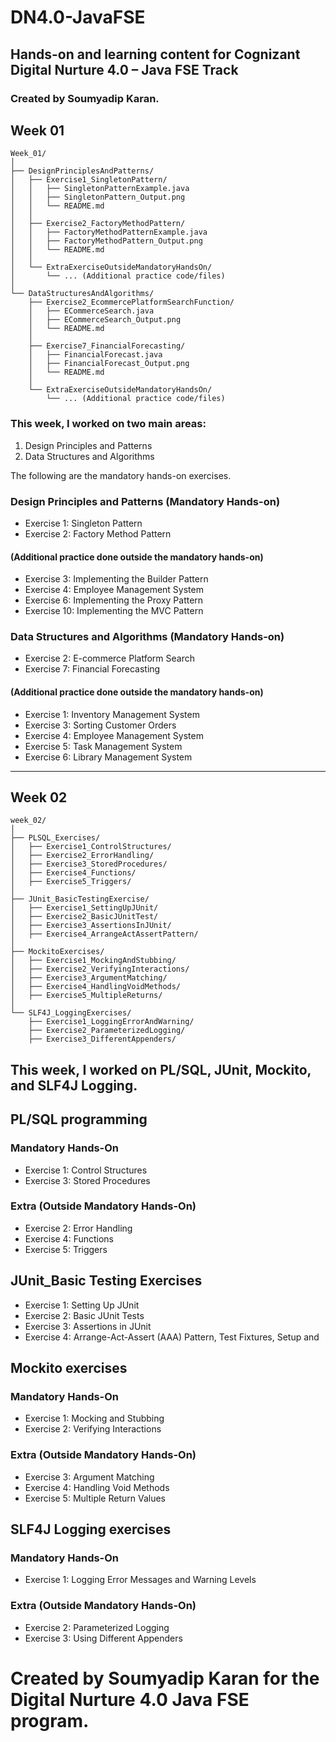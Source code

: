 # DN4.0-JavaFSE
## Hands-on and learning content for Cognizant Digital Nurture 4.0 – Java FSE Track

### Created by Soumyadip Karan.

## Week 01 
```
Week_01/
│
├── DesignPrinciplesAndPatterns/
│   ├── Exercise1_SingletonPattern/
│   │   ├── SingletonPatternExample.java
│   │   ├── SingletonPattern_Output.png
│   │   └── README.md
│   │
│   ├── Exercise2_FactoryMethodPattern/
│   │   ├── FactoryMethodPatternExample.java 
│   │   ├── FactoryMethodPattern_Output.png 
│   │   └── README.md
│   │
│   └── ExtraExerciseOutsideMandatoryHandsOn/
│       └── ... (Additional practice code/files)
│
└── DataStructuresAndAlgorithms/
    ├── Exercise2_EcommercePlatformSearchFunction/
    │   ├── ECommerceSearch.java
    │   ├── ECommerceSearch_Output.png
    │   └── README.md
    │
    ├── Exercise7_FinancialForecasting/
    │   ├── FinancialForecast.java
    │   ├── FinancialForecast_Output.png
    │   └── README.md
    │
    └── ExtraExerciseOutsideMandatoryHandsOn/
        └── ... (Additional practice code/files)

```

### This week, I worked on two main areas:

1. Design Principles and Patterns  
2. Data Structures and Algorithms

The following are the mandatory hands-on exercises.

### Design Principles and Patterns (Mandatory Hands-on)
- Exercise 1: Singleton Pattern  
- Exercise 2: Factory Method Pattern  

#### (Additional practice done outside the mandatory hands-on)
- Exercise 3: Implementing the Builder Pattern 
- Exercise 4: Employee Management System 
- Exercise 6: Implementing the Proxy Pattern
- Exercise 10: Implementing the MVC Pattern 

### Data Structures and Algorithms (Mandatory Hands-on)
- Exercise 2: E-commerce Platform Search  
- Exercise 7: Financial Forecasting  

#### (Additional practice done outside the mandatory hands-on)
- Exercise 1: Inventory Management System 
- Exercise 3: Sorting Customer Orders
- Exercise 4: Employee Management System
- Exercise 5: Task Management System
- Exercise 6: Library Management System

---

## Week 02
```
week_02/
│
├── PLSQL_Exercises/
│   ├── Exercise1_ControlStructures/
│   ├── Exercise2_ErrorHandling/
│   ├── Exercise3_StoredProcedures/
│   ├── Exercise4_Functions/
│   ├── Exercise5_Triggers/
│
├── JUnit_BasicTestingExercise/
│   ├── Exercise1_SettingUpJUnit/
│   ├── Exercise2_BasicJUnitTest/
│   ├── Exercise3_AssertionsInJUnit/
│   ├── Exercise4_ArrangeActAssertPattern/
│
├── MockitoExercises/
│   ├── Exercise1_MockingAndStubbing/
│   ├── Exercise2_VerifyingInteractions/
│   ├── Exercise3_ArgumentMatching/
│   ├── Exercise4_HandlingVoidMethods/
│   ├── Exercise5_MultipleReturns/
│
└── SLF4J_LoggingExercises/
    ├── Exercise1_LoggingErrorAndWarning/
    ├── Exercise2_ParameterizedLogging/
    ├── Exercise3_DifferentAppenders/
```

## This week, I worked on PL/SQL, JUnit, Mockito, and SLF4J Logging.

## PL/SQL programming
### Mandatory Hands-On
- Exercise 1: Control Structures
- Exercise 3: Stored Procedures
### Extra (Outside Mandatory Hands-On)
- Exercise 2: Error Handling
- Exercise 4: Functions
- Exercise 5: Triggers

## JUnit_Basic Testing Exercises
- Exercise 1: Setting Up JUnit
- Exercise 2: Basic JUnit Tests
- Exercise 3: Assertions in JUnit
- Exercise 4: Arrange-Act-Assert (AAA) Pattern, Test Fixtures, Setup and

## Mockito exercises
### Mandatory Hands-On
- Exercise 1: Mocking and Stubbing
- Exercise 2: Verifying Interactions
### Extra (Outside Mandatory Hands-On)
- Exercise 3: Argument Matching
- Exercise 4: Handling Void Methods
- Exercise 5: Multiple Return Values

## SLF4J Logging exercises
### Mandatory Hands-On
- Exercise 1: Logging Error Messages and Warning Levels
### Extra (Outside Mandatory Hands-On)
- Exercise 2: Parameterized Logging
- Exercise 3: Using Different Appenders


# Created by Soumyadip Karan for the Digital Nurture 4.0 Java FSE program.

